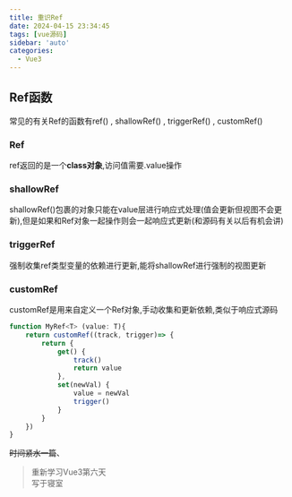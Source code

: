 ```yaml
---
title: 重识Ref
date: 2024-04-15 23:34:45
tags: [vue源码]
sidebar: 'auto'
categories:
  - Vue3
---
```

## Ref函数

常见的有关Ref的函数有ref() , shallowRef() , triggerRef() , customRef()

<!--more-->

### Ref
ref返回的是一个**class对象**,访问值需要.value操作

### shallowRef
shallowRef()包裹的对象只能在value层进行响应式处理(值会更新但视图不会更新),但是如果和Ref对象一起操作则会一起响应式更新(和源码有关以后有机会讲)

### triggerRef
强制收集ref类型变量的依赖进行更新,能将shallowRef进行强制的视图更新

### customRef
customRef是用来自定义一个Ref对象,手动收集和更新依赖,类似于响应式源码
```javascript
function MyRef<T> (value: T){
    return customRef((track, trigger)=> {
        return {
            get() {
                track()
                return value
            },
            set(newVal) {
                value = newVal
                trigger()
            }
        }
    })
}
```  

~~时间紧水一篇~~、

>重新学习Vue3第六天  
> 写于寝室
